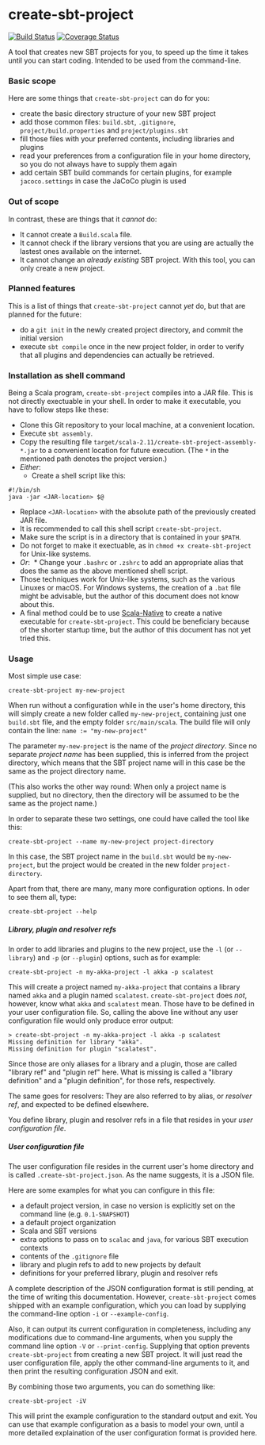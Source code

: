 create-sbt-project
==================

[![Build Status](https://travis-ci.org/Madoc/create-sbt-project.svg?branch=master)](https://travis-ci.org/Madoc/create-sbt-project)
[![Coverage Status](https://coveralls.io/repos/github/Madoc/create-sbt-project/badge.svg?branch=master)](https://coveralls.io/github/Madoc/create-sbt-project?branch=master)

A tool that creates new SBT projects for you, to speed up the time it takes until you can start coding.
Intended to be used from the command-line.

### Basic scope

Here are some things that `create-sbt-project` can do for you:
* create the basic directory structure of your  new SBT project
* add those common files: `build.sbt`, `.gitignore`, `project/build.properties` and `project/plugins.sbt`
* fill those files with your preferred contents, including libraries and plugins
* read your preferences from a configuration file in your home directory, so you do not always have to supply them
again
* add certain SBT build commands for certain plugins, for example `jacoco.settings` in case the JaCoCo plugin is
used

### Out of scope

In contrast, these are things that it _cannot_ do:
* It cannot create a `Build.scala` file.
* It cannot check if the library versions that you are using are actually the lastest ones available on the internet.
* It cannot change an _already existing_ SBT project. With this tool, you can only create a new project.

### Planned features

This is a list of things that `create-sbt-project` cannot _yet_ do, but that are planned for the future:
* do a `git init` in the newly created project directory, and commit the initial version
* execute `sbt compile` once in the new project folder, in order to verify that all plugins and dependencies can
actually be retrieved.

### Installation as shell command

Being a Scala program, `create-sbt-project` compiles into a JAR file.
This is not directly exectuable in your shell.
In order to make it executable, you have to follow steps like these:

* Clone this Git repository to your local machine, at a convenient location.
* Execute `sbt assembly`.
* Copy the resulting file `target/scala-2.11/create-sbt-project-assembly-*.jar` to a convenient location for future
execution. (The `*` in the mentioned path denotes the project version.)
* _Either_:
  * Create a shell script like this:
  
```
#!/bin/sh
java -jar <JAR-location> $@
```

  * Replace `<JAR-location>` with the absolute path of the previously created JAR file.
  * It is recommended to call this shell script `create-sbt-project`.
  * Make sure the script is in a directory that is contained in your `$PATH`.
  * Do not forget to make it exectuable, as in `chmod +x create-sbt-project` for Unix-like systems.
* _Or_:
  * Change your `.bashrc` or `.zshrc` to add an appropriate alias that does the same as the above mentioned shell
script.
* Those techniques work for Unix-like systems, such as the various Linuxes or macOS. For Windows systems, the
creation of a `.bat` file might be advisable, but the author of this document does not know about this.
* A final method could be to use [Scala-Native](http://www.scala-native.org/) to create a native executable for
`create-sbt-project`. This could be beneficiary because of the shorter startup time, but the author of this
document has not yet tried this.

### Usage

Most simple use case:

```
create-sbt-project my-new-project
```

When run without a configuration while in the user's home directory, this will simply create a new folder called
`my-new-project`, containing just one `build.sbt` file, and the empty folder `src/main/scala`.
The build file will only contain the line: `name := "my-new-project"`

The parameter `my-new-project` is the name of the _project directory_.
Since no separate _project name_ has been supplied, this is inferred from the project directory, which means that the
SBT project name will in this case be the same as the project directory name.

(This also works the other way round: When only a project name is supplied, but no directory, then the directory will
be assumed to be the same as the project name.)

In order to separate these two settings, one could have called the tool like this:

```
create-sbt-project --name my-new-project project-directory
```

In this case, the SBT project name in the `build.sbt` would be `my-new-project`, but the project would be created in
the new folder `project-directory`.

Apart from that, there are many, many more configuration options.
In oder to see them all, type:

```
create-sbt-project --help
```

##### Library, plugin and resolver refs

In order to add libraries and plugins to the new project, use the `-l` (or `--library`) and `-p` (or `--plugin`)
options, such as for example:

```
create-sbt-project -n my-akka-project -l akka -p scalatest
```

This will create a project named `my-akka-project` that contains a library named `akka` and a plugin named
`scalatest`.
`create-sbt-project` does _not_, however, know what `akka` and `scalatest` mean.
Those have to be defined in your user configuration file.
So, calling the above line without any user configuration file would only produce error output:

```
> create-sbt-project -n my-akka-project -l akka -p scalatest
Missing definition for library "akka".
Missing definition for plugin "scalatest".
```

Since those are only aliases for a library and a plugin, those are called "library ref" and "plugin ref" here.
What is missing is called a "library definition" and a "plugin definition", for those refs, respectively.

The same goes for resolvers: They are also referred to by alias, or _resolver ref_, and expected to be defined
elsewhere.

You define library, plugin and resolver refs in a file that resides in your _user configuration file_.

##### User configuration file

The user configuration file resides in the current user's home directory and is called `.create-sbt-project.json`.
As the name suggests, it is a JSON file.

Here are some examples for what you can configure in this file:
* a default project version, in case no version is explicitly set on the command line (e.g. `0.1-SNAPSHOT`)
* a default project organization
* Scala and SBT versions
* extra options to pass on to `scalac` and `java`, for various SBT execution contexts
* contents of the `.gitignore` file
* library and plugin refs to add to new projects by default
* definitions for your preferred library, plugin and resolver refs

A complete description of the JSON configuration format is still pending, at the time of writing this documentation.
However, `create-sbt-project` comes shipped with an example configuration, which you can load by supplying the
command-line option `-i` or `--example-config`.

Also, it can output its current configuration in completeness, including any modifications due to command-line
arguments, when you supply the command line option `-V` or `--print-config`.
Supplying that option prevents `create-sbt-project` from creating a new SBT project.
It will just read the user configuration file, apply the other command-line arguments to it, and then print the
resulting configuration JSON and exit.

By combining those two arguments, you can do something like:

```
create-sbt-project -iV
```

This will print the example configuration to the standard output and exit.
You can use that example configuration as a basis to model your own, until a more detailed explaination of the
user configuration format is provided here.
